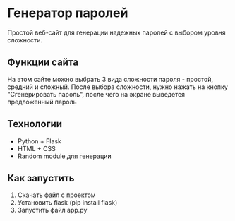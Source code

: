 # Генератор паролей

Простой веб-сайт для генерации надежных паролей с выбором уровня сложности.

## Функции сайта

На этом сайте можно выбрать 3 вида сложности пароля - простой, средний и сложный. После выбора сложности, нужно нажать на кнопку "Сгенерировать пароль", после чего на экране выведется предложенный пароль

## Технологии

- Python + Flask
- HTML + CSS
- Random module для генерации

## Как запустить

1) Скачать файл с проектом
2) Установить flask (pip install flask)
3) Запустить файл app.py
